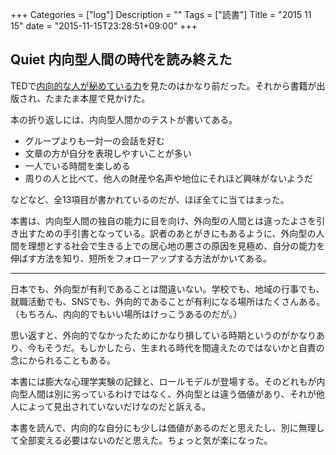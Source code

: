 +++
Categories = ["log"]
Description = ""
Tags = ["読書"]
Title = "2015 11 15"
date = "2015-11-15T23:28:51+09:00"
+++

## Quiet 内向型人間の時代を読み終えた
TEDで[内向的な人が秘めている力](https://www.ted.com/talks/susan_cain_the_power_of_introverts?language=ja)を見たのはかなり前だった。それから書籍が出版され、たまたま本屋で見かけた。

本の折り返しには、内向型人間かのテストが書いてある。

* グループよりも一対一の会話を好む
* 文章の方が自分を表現しやすいことが多い
* 一人でいる時間を楽しめる
* 周りの人と比べて、他人の財産や名声や地位にそれほど興味がないようだ

などなど、全13項目が書かれているのだが、ほぼ全てに当てはまった。

本書は、内向型人間の独自の能力に目を向け、外向型の人間とは違ったよさを引き出すための手引書となっている。訳者のあとがきにもあるように、外向型の人間を理想とする社会で生きる上での居心地の悪さの原因を見極め、自分の能力を伸ばす方法を知り、短所をフォローアップする方法がかいてある。

----

日本でも、外向型が有利であることは間違いない。学校でも、地域の行事でも、就職活動でも、SNSでも、外向的であることが有利になる場所はたくさんある。（もちろん、内向的でもいい場所はけっこうあるのだが。）

思い返すと、外向的でなかったためにかなり損している時期というのがかなりあり、今もそうだ。もしかしたら、生まれる時代を間違えたのではないかと自責の念にかられることもある。

本書には膨大な心理学実験の記録と、ロールモデルが登場する。そのどれもが内向型人間は別に劣っているわけではなく、外向型とは違う価値があり、それが他人によって見出されていないだけなのだと訴える。

本書を読んで、内向的な自分にも少しは価値があるのだと思えたし、別に無理して全部変える必要はないのだと思えた。ちょっと気が楽になった。